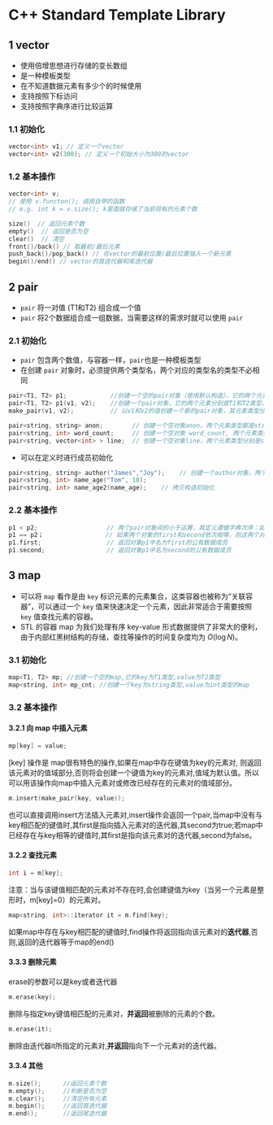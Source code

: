 # C++ Standard Template Library

## 1 vector

- 使用倍增思想进行存储的变长数组
- 是一种模板类型
- 在不知道数据元素有多少个的时候使用
- 支持按照下标访问
- 支持按照字典序进行比较运算

### 1.1 初始化

```cpp
vector<int> v1; // 定义一个vector
vector<int> v2(300); // 定义一个初始大小为300的vector
```

### 1.2 基本操作

```cpp
vector<int> v;
// 使用 v.functon(); 调用自带的函数
// e.g. int k = v.size(); k里面就存储了当前现有的元素个数

size()  // 返回元素个数
empty()  // 返回是否为空
clear()  // 清空
front()/back() // 取最前/最后元素
push_back()/pop_back() // 在vector的最前位置/最后位置插入一个新元素
begin()/end() // vector的首迭代器和尾迭代器
```

## 2 pair

- `pair` 将一对值 (T1和T2) 组合成一个值
- `pair` 将2个数据组合成一组数据，当需要这样的需求时就可以使用 `pair`

### 2.1 初始化

- `pair` 包含两个数值，与容器一样，`pair`也是一种模板类型
- 在创建 `pair` 对象时，必须提供两个类型名，两个对应的类型名的类型不必相同

```cpp
pair<T1, T2> p1;            //创建一个空的pair对象（使用默认构造），它的两个元素分别是T1和T2类型，采用值初始化。
pair<T1, T2> p1(v1, v2);    //创建一个pair对象，它的两个元素分别是T1和T2类型，其中first成员初始化为v1，second成员初始化为v2。
make_pair(v1, v2);          // 以v1和v2的值创建一个新的pair对象，其元素类型分别是v1和v2的类型。

pair<string, string> anon;        // 创建一个空对象anon，两个元素类型都是string
pair<string, int> word_count;     // 创建一个空对象 word_count, 两个元素类型分别是string和int类型
pair<string, vector<int> > line;  // 创建一个空对象line，两个元素类型分别是string和vector类型
```

- 可以在定义时进行成员初始化

```cpp
pair<string, string> author("James","Joy");    // 创建一个author对象，两个元素类型分别为string类型，并默认初始值为James和Joy。
pair<string, int> name_age("Tom", 18);
pair<string, int> name_age2(name_age);    // 拷贝构造初始化
```

### 2.2 基本操作

```cpp
p1 < p2;                   // 两个pair对象间的小于运算，其定义遵循字典次序：如 p1.first < p2.first 或者 !(p2.first < p1.first) && (p1.second < p2.second) 则返回true。
p1 == p2；                 // 如果两个对象的first和second依次相等，则这两个对象相等；该运算使用元素的==操作符。
p1.first;                  // 返回对象p1中名为first的公有数据成员
p1.second;                 // 返回对象p1中名为second的公有数据成员
```

## 3 map

- 可以将 `map` 看作是由 `key` 标识元素的元素集合，这类容器也被称为“关联容器”，可以通过一个 `key` 值来快速决定一个元素，因此非常适合于需要按照 `key` 值查找元素的容器。
- STL 的容器 map 为我们处理有序 key-value 形式数据提供了非常大的便利，由于内部红黑树结构的存储，查找等操作的时间复杂度均为 $O(\log N)$。

### 3.1 初始化

```cpp
map<T1, T2> mp; //创建一个空的map,它的key为T1类型,value为T2类型
map<string, int> mp_cnt; //创建一个key为string类型,value为int类型的map
```

### 3.2 基本操作

#### 3.2.1 向 map 中插入元素

```cpp
mp[key] = value; 
```

[key] 操作是 map很有特色的操作,如果在map中存在键值为key的元素对, 则返回该元素对的值域部分,否则将会创建一个键值为key的元素对,值域为默认值。所以可以用该操作向map中插入元素对或修改已经存在的元素对的值域部分。

```cpp
m.insert(make_pair(key, value));  
```

也可以直接调用insert方法插入元素对,insert操作会返回一个pair,当map中没有与key相匹配的键值时,其first是指向插入元素对的迭代器,其second为true;若map中已经存在与key相等的键值时,其first是指向该元素对的迭代器,second为false。

#### 3.2.2 查找元素

```cpp
int i = m[key]; 
```

注意：当与该键值相匹配的元素对不存在时,会创建键值为key（当另一个元素是整形时，m[key]=0）的元素对。

```cpp
map<string, int>::iterator it = m.find(key);  
```

如果map中存在与key相匹配的键值时,find操作将返回指向该元素对的**迭代器**,否则,返回的迭代器等于map的end()

#### 3.3.3 删除元素

erase的参数可以是key或者迭代器

```cpp
m.erase(key);   
```

删除与指定key键值相匹配的元素对，**并返回**被删除的元素的个数。

```cpp
m.erase(it);   
```

删除由迭代器it所指定的元素对,**并返回**指向下一个元素对的迭代器。

#### 3.3.4 其他

```cpp
m.size();      //返回元素个数
m.empty();     //判断是否为空
m.clear();     //清空所有元素
m.begin();     //返回首迭代器
m.end();       //返回尾迭代器
```



